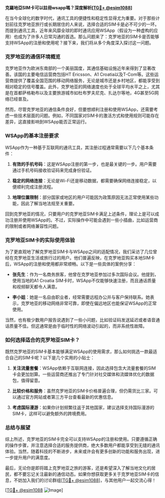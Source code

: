 **克羅地亞SIM卡可以註冊wsapp嗎？深度解析[[TG💪+ @esim1088](https://t.me/s/esim1088)]**

在当今全球化的数字时代，通讯工具的便捷性和稳定性显得尤为重要。对于那些计划前往克罗地亚旅行或长期居住的人来说，选择合适的SIM卡是必不可少的一环。而提到通讯工具，近年来风靡全球的即时通讯应用WSApp（假设为一种虚构的应用）也成为了许多人日常沟通的首选。那么问题来了：克罗地亚的SIM卡是否能够支持WSApp的注册和使用呢？接下来，我们将从多个角度深入探讨这一问题。

### 克罗地亚的通信环境概览

克罗地亚作为欧洲东南部的一个美丽国度，其通信基础设施近年来得到了显著改善。该国的主要电信运营商包括HT Ericsson、A1 Croatia以及T-Com等。这些运营商提供了覆盖全国范围的移动网络服务，无论是城市还是乡村地区，都能享受到相对稳定的信号覆盖。此外，克罗地亚的网络速度也处于全球平均水平之上，尤其是在首都萨格勒布以及主要旅游城市如杜布罗夫尼克、扎达尔等地，4G甚至5G网络已经普及。

然而，尽管克罗地亚的通信条件良好，但要想顺利注册和使用WSApp，还需要考虑一些技术层面的问题。例如，不同国家对SIM卡的激活方式和使用规则可能存在差异，这直接影响到WSApp能否正常运行。

### WSApp的基本注册要求

WSApp作为一种基于互联网的通讯工具，其注册过程通常需要以下几个基本条件：

1. **有效的手机号码**：这是WSApp注册的第一步，也是最关键的一步。用户需要通过手机号码接收验证码来完成身份验证。
   
2. **稳定的网络连接**：无论是Wi-Fi还是移动数据，都需要确保网络连接稳定，以便顺利完成注册流程。

3. **地理位置限制**：部分国家或地区的用户可能因为政策原因无法正常使用某些功能，因此了解当地法规至关重要。

回到克罗地亚的情况，只要用户的克罗地亚SIM卡满足上述条件，理论上是可以成功注册并使用WSApp的。不过，实际操作中可能会遇到一些小插曲，比如运营商的限制或者网络兼容性问题。

### 克罗地亚SIM卡的实际使用体验

为了更直观地了解克罗地亚SIM卡与WSApp之间的适配情况，我们采访了几位曾经在克罗地亚生活或旅行过的用户。他们普遍反映，在克罗地亚购买本地SIM卡后，WSApp的注册和使用都非常顺畅。以下是一些具体的案例分享：

- **张先生**：作为一名商务旅客，他曾在克罗地亚参加过多次国际会议。他提到，使用当地的A1 Croatia SIM卡时，WSApp不仅能够快速注册，而且通话质量和视频聊天都令人满意。
  
- **李小姐**：她是一名自由职业者，经常需要远程办公并与客户保持联系。她表示，克罗地亚的移动网络非常可靠，即使在偏远地区也能保证WSApp的正常使用。

当然，也有极少数用户报告说遇到了一些小问题，比如验证码发送延迟或者语音通话质量不佳。但这通常是由于临时性的网络波动引起的，而非系统性故障。

### 如何选择适合的克罗地亚SIM卡？

既然克罗地亚的SIM卡基本能够满足WSApp的使用需求，那么如何挑选一款最适合自己的SIM卡呢？以下是几个实用的小贴士：

1. **关注流量套餐**：WSApp依赖于互联网连接，因此选择包含大流量套餐的SIM卡会更加划算。一些运营商还推出了专门针对社交媒体和流媒体优化的数据包，值得留意。

2. **比较价格和服务**：虽然克罗地亚的SIM卡价格普遍合理，但仍需货比三家。可以通过官方网站或者第三方平台查看最新的优惠信息。

3. **考虑国际漫游**：如果你计划频繁往返于其他国家，建议选择支持国际漫游的SIM卡，这样可以避免额外的跨境费用。

### 总结与展望

综上所述，克罗地亚的SIM卡完全可以支持WSApp的注册和使用。只要遵循正确的操作步骤，并注意选择合适的服务提供商，绝大多数用户都能享受到无缝的通讯体验。当然，随着科技的不断进步，未来或许会有更多创新的功能和服务出现，进一步提升用户的满意度。

最后，无论你是即将踏上克罗地亚之旅的游客，还是希望深入了解当地文化的居民，都不要忘记关注最新的通信动态。如果你想获取更多关于克罗地亚SIM卡的信息，不妨加入我们的讨论群组[[TG💪+ @esim1088](https://t.me/s/esim1088)]，与其他用户一起交流心得！

[[TG💪+ @esim1088](https://t.me/s/esim1088) ![Image](https://i.postimg.cc/4NQfJmqS/Snipaste-2025-05-13-00-14-12.png)]